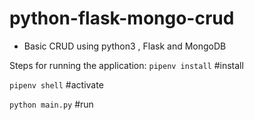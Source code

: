 # python-flask-mongo-crud
* Basic CRUD using python3 , Flask and MongoDB

Steps for running the application:
`pipenv install` #install

`pipenv shell`   #activate

`python main.py` #run
